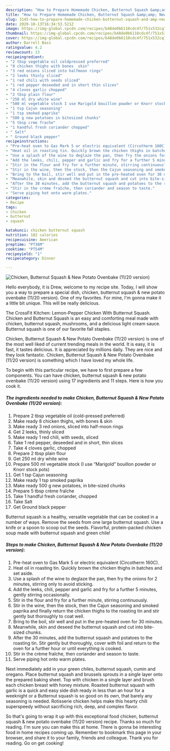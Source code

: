 ```yaml
---
description: "How to Prepare Homemade Chicken, Butternut Squash &amp;amp; New Potato Ovenbake (11/20 version)"
title: "How to Prepare Homemade Chicken, Butternut Squash &amp;amp; New Potato Ovenbake (11/20 version)"
slug: 3145-how-to-prepare-homemade-chicken-butternut-squash-and-amp-new-potato-ovenbake-11-20-version
date: 2020-10-13T16:34:53.521Z
image: https://img-global.cpcdn.com/recipes/b48de0b6110cdc4f/751x532cq70/chicken-butternut-squash-new-potato-ovenbake-1120-version-recipe-main-photo.jpg
thumbnail: https://img-global.cpcdn.com/recipes/b48de0b6110cdc4f/751x532cq70/chicken-butternut-squash-new-potato-ovenbake-1120-version-recipe-main-photo.jpg
cover: https://img-global.cpcdn.com/recipes/b48de0b6110cdc4f/751x532cq70/chicken-butternut-squash-new-potato-ovenbake-1120-version-recipe-main-photo.jpg
author: Darrell Bass
ratingvalue: 4.2
reviewcount: 13
recipeingredient:
- "2 tbsp vegetable oil coldpressed preferred"
- "8 chicken thighs with bones  skin"
- "3 red onions sliced into halfmoon rings"
- "2 leeks thinly sliced"
- "1 red chili with seeds sliced"
- "1 red pepper deseeded and in short thin slices"
- "4 cloves garlic chopped"
- "2 tbsp plain flour"
- "250 ml dry white wine"
- "500 ml vegetable stock I use Marigold bouillon powder or Knorr stock pots"
- "1 tsp Cajun seasoning"
- "1 tsp smoked paprika"
- "500 g new potatoes in bitesized chunks"
- "5 tbsp crme frache"
- "1 handful fresh coriander chopped"
- " Salt"
- " Ground black pepper"
recipeinstructions:
- "Pre-heat oven to Gas Mark 5 or electric equivalent (Circotherm 160C)."
- "Heat oil in roasting tin. Quickly brown the chicken thighs in batches and set aside."
- "Use a splash of the wine to deglaze the pan, then fry the onions for 2 minutes, stirring only to avoid sticking."
- "Add the leeks, chili, pepper and garlic and fry for a further 5 minutes, gently stirring occasionally."
- "Stir in the flour and fry for a further minute, stirring continuously."
- "Stir in the wine, then the stock, then the Cajun seasoning and smoked paprika and finally return the chicken thighs to the roasting tin and stir gently but thoroughly to coat well."
- "Bring to the boil, stir well and put in the pre-heated oven for 30 minutes."
- "Meanwhile, skin and deseed the butternut squash and cut into bite-sized chunks."
- "After the 30 minutes, add the butternut squash and potatoes to the roasting tin. Stir gently but thoroughly, cover with foil and return to the oven for a further hour or until everything is cooked."
- "Stir in the crème fraîche, then coriander and season to taste."
- "Serve piping hot onto warm plates."
categories:
- Recipe
tags:
- chicken
- butternut
- squash

katakunci: chicken butternut squash 
nutrition: 182 calories
recipecuisine: American
preptime: "PT36M"
cooktime: "PT54M"
recipeyield: "1"
recipecategory: Dinner

---
```



![Chicken, Butternut Squash &amp; New Potato Ovenbake (11/20 version)](https://img-global.cpcdn.com/recipes/b48de0b6110cdc4f/751x532cq70/chicken-butternut-squash-new-potato-ovenbake-1120-version-recipe-main-photo.jpg)

Hello everybody, it is Drew, welcome to my recipe site. Today, I will show you a way to prepare a special dish, chicken, butternut squash &amp; new potato ovenbake (11/20 version). One of my favorites. For mine, I'm gonna make it a little bit unique. This will be really delicious.

The CrossFit Kitchen: Lemon-Pepper Chicken With Butternut Squash. Chicken and Butternut Squash is an easy and comforting meal made with chicken, butternut squash, mushrooms, and a delicious light cream sauce. Butternut squash is one of our favorite fall staples.

Chicken, Butternut Squash &amp; New Potato Ovenbake (11/20 version) is one of the most well liked of current trending meals in the world. It is easy, it is fast, it tastes delicious. It is appreciated by millions daily. They are nice and they look fantastic. Chicken, Butternut Squash &amp; New Potato Ovenbake (11/20 version) is something which I have loved my whole life.


To begin with this particular recipe, we have to first prepare a few components. You can have chicken, butternut squash &amp; new potato ovenbake (11/20 version) using 17 ingredients and 11 steps. Here is how you cook it.

<!--inarticleads1-->

##### The ingredients needed to make Chicken, Butternut Squash &amp; New Potato Ovenbake (11/20 version):

1. Prepare 2 tbsp vegetable oil (cold-pressed preferred)
1. Make ready 8 chicken thighs, with bones &amp; skin
1. Make ready 3 red onions, sliced into half-moon rings
1. Get 2 leeks, thinly sliced
1. Make ready 1 red chili, with seeds, sliced
1. Take 1 red pepper, deseeded and in short, thin slices
1. Take 4 cloves garlic, chopped
1. Prepare 2 tbsp plain flour
1. Get 250 ml dry white wine
1. Prepare 500 ml vegetable stock (I use “Marigold” bouillon powder or Knorr stock pots)
1. Get 1 tsp Cajun seasoning
1. Make ready 1 tsp smoked paprika
1. Make ready 500 g new potatoes, in bite-sized chunks
1. Prepare 5 tbsp crème fraîche
1. Take 1 handful fresh coriander, chopped
1. Take  Salt
1. Get  Ground black pepper


Butternut squash is a healthy, versatile vegetable that can be cooked in a number of ways. Remove the seeds from one large butternut squash. Use a knife or a spoon to scoop out the seeds. Flavorful, protein-packed chicken soup made with butternut squash and green chile! 

<!--inarticleads2-->

##### Steps to make Chicken, Butternut Squash &amp; New Potato Ovenbake (11/20 version):

1. Pre-heat oven to Gas Mark 5 or electric equivalent (Circotherm 160C).
1. Heat oil in roasting tin. Quickly brown the chicken thighs in batches and set aside.
1. Use a splash of the wine to deglaze the pan, then fry the onions for 2 minutes, stirring only to avoid sticking.
1. Add the leeks, chili, pepper and garlic and fry for a further 5 minutes, gently stirring occasionally.
1. Stir in the flour and fry for a further minute, stirring continuously.
1. Stir in the wine, then the stock, then the Cajun seasoning and smoked paprika and finally return the chicken thighs to the roasting tin and stir gently but thoroughly to coat well.
1. Bring to the boil, stir well and put in the pre-heated oven for 30 minutes.
1. Meanwhile, skin and deseed the butternut squash and cut into bite-sized chunks.
1. After the 30 minutes, add the butternut squash and potatoes to the roasting tin. Stir gently but thoroughly, cover with foil and return to the oven for a further hour or until everything is cooked.
1. Stir in the crème fraîche, then coriander and season to taste.
1. Serve piping hot onto warm plates.


Next immediately add in your green chiles, butternut squash, cumin and oregano. Place butternut squash and brussels sprouts in a single layer onto the prepared baking sheet. Top with chicken in a single layer and brush each chicken breast with honey mixture. Roasted butternut squash with garlic is a quick and easy side dish ready in less than an hour for a weeknight or a Butternut squash is so good on its own, that barely any seasoning is needed. Rotisserie chicken helps make this hearty chili superspeedy without sacrificing rich, deep, and complex flavor. 

So that's going to wrap it up with this exceptional food chicken, butternut squash &amp; new potato ovenbake (11/20 version) recipe. Thanks so much for reading. I'm sure you can make this at home. There is gonna be interesting food in home recipes coming up. Remember to bookmark this page in your browser, and share it to your family, friends and colleague. Thank you for reading. Go on get cooking!

